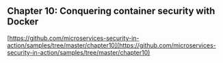 ## Chapter 10: Conquering container security with Docker

[https://github.com/microservices-security-in-action/samples/tree/master/chapter10](https://github.com/microservices-security-in-action/samples/tree/master/chapter10)


